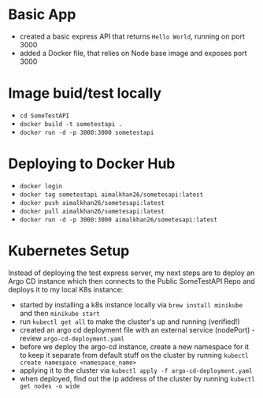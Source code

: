 # Basic App

- created a basic express API that returns `Hello World`, running on port 3000
- added a Docker file, that relies on Node base image and exposes port 3000

# Image buid/test locally

- `cd SomeTestAPI`
- `docker build -t sometestapi .`
- `docker run -d -p 3000:3000 sometestapi`

# Deploying to Docker Hub

- `docker login`
- `docker tag sometestapi aimalkhan26/sometesapi:latest`
- `docker push aimalkhan26/sometesapi:latest`
- `docker pull aimalkhan26/sometesapi:latest`
- `docker run -d -p 3000:3000 aimalkhan26/sometesapi:latest`

# Kubernetes Setup

Instead of deploying the test express server, my next steps are to deploy an Argo CD instance which then connects to the Public SomeTestAPI Repo and deploys it to my local K8s instance:

- started by installing a k8s instance locally via `brew install minikube` and then `minikube start`
- run `kubectl get all` to make the cluster's up and running (verified!)
- created an argo cd deployment file with an external service (nodePort) - review `argo-cd-deployment.yaml`
- before we deploy the argo-cd instance, create a new namespace for it to keep it separate from default stuff on the cluster by running `kubectl create namespace <namespace_name>`
- applying it to the cluster via `kubectl apply -f argo-cd-deployment.yaml`
- when deployed, find out the ip address of the cluster by running `kubectl get nodes -o wide`